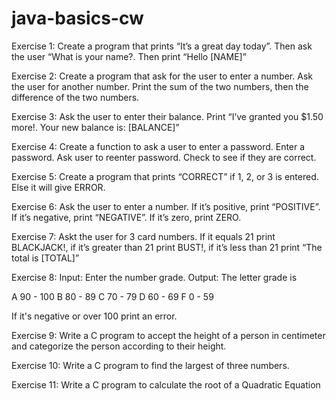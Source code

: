 # java-basics-cw

Exercise 1:
Create a program that prints “It’s a great day today”. Then ask the user “What is your name?. Then print “Hello [NAME]”

Exercise 2:
Create a program that ask for the user to enter a number. Ask the user for another number. Print the sum of the two numbers, then the difference of the two numbers.

Exercise 3:
Ask the user to enter their balance. Print “I’ve granted you $1.50 more!. Your new balance is: [BALANCE]”

Exercise 4:
Create a function to ask a user to enter a password. Enter a password. Ask user to reenter password. Check to see if they are correct.


Exercise 5:
Create a program that prints “CORRECT” if 1, 2, or 3 is entered. Else it will give ERROR.

Exercise 6:
Ask the user to enter a number. If it’s positive, print “POSITIVE”. If it’s negative, print “NEGATIVE”. If it’s zero, print ZERO.

Exercise 7:
Askt the user for 3 card numbers. If it equals 21 print BLACKJACK!, if it’s greater than 21 print BUST!, if it’s less than 21 print “The total is [TOTAL]”


Exercise 8:
Input: Enter the number grade. Output: The letter grade is 

A 90 - 100 B 80 - 89 C 70 - 79 D 60 - 69 F 0 - 59

If it's negative or over 100 print an error.


Exercise 9:
Write a C program to accept the height of a person in centimeter and categorize the person according to their height.

Exercise 10:
Write a C program to find the largest of three numbers. 

Exercise 11:
Write a C program to calculate the root of a Quadratic Equation
